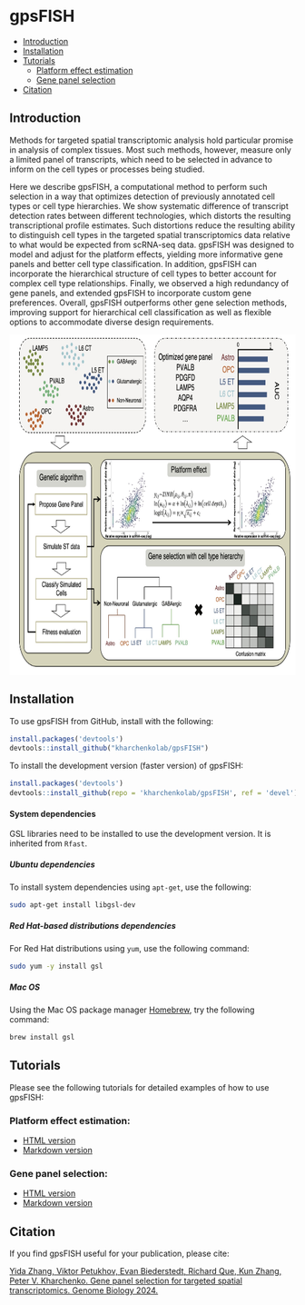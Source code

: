 
[![<kharchenkolab>](https://circleci.com/gh/kharchenkolab/gpsFISH.svg?style=svg)](https://app.circleci.com/pipelines/github/kharchenkolab/gpsFISH)

# gpsFISH
- [Introduction](#introduction)
- [Installation](#installation)
- [Tutorials](#tutorials)
  * [Platform effect estimation](#platform-effect-estimation)
  * [Gene panel selection](#gene-panel-selection)
- [Citation](#citation)


## Introduction
Methods for targeted spatial transcriptomic analysis hold particular promise in analysis of complex tissues. Most such methods, however, measure only a limited panel of transcripts, which need to be selected in advance to inform on the cell types or processes being studied.  

Here we describe gpsFISH, a computational method to perform such selection in a way that optimizes detection of previously annotated cell types or cell type hierarchies. We show systematic difference of transcript detection rates between different technologies, which distorts the resulting transcriptional profile estimates. Such distortions reduce the resulting ability to distinguish cell types in the targeted spatial transcriptomics data relative to what would be expected from scRNA-seq data. gpsFISH was designed to model and adjust for the platform effects, yielding more informative gene panels and better cell type classification. In addition, gpsFISH can incorporate the hierarchical structure of cell types to better account for complex cell type relationships. Finally, we observed a high redundancy of gene panels, and extended gpsFISH to incorporate custom gene preferences. Overall, gpsFISH outperforms other gene selection methods, improving support for hierarchical cell classification as well as flexible options to accommodate diverse design requirements.

<img src="inst/workflow_updated.jpg" align="center" height="600">

## Installation
To use gpsFISH from GitHub, install with the following:

``` r
install.packages('devtools')
devtools::install_github("kharchenkolab/gpsFISH")
```

To install the development version (faster version) of gpsFISH:

``` r
install.packages('devtools')
devtools::install_github(repo = 'kharchenkolab/gpsFISH', ref = 'devel')
```

#### System dependencies

GSL libraries need to be installed to use the development version. It is inherited from `Rfast`. 

##### Ubuntu dependencies

To install system dependencies using `apt-get`, use the following:
```sh
sudo apt-get install libgsl-dev
```

##### Red Hat-based distributions dependencies

For Red Hat distributions using `yum`, use the following command:

```sh
sudo yum -y install gsl
```

##### Mac OS

Using the Mac OS package manager [Homebrew](https://brew.sh/), try the following command:

```sh
brew install gsl
```

## Tutorials

Please see the following tutorials for detailed examples of how to use gpsFISH: 

### Platform effect estimation:
* [HTML version](https://htmlpreview.github.io/?https://github.com/kharchenkolab/gpsFISH/blob/main/doc/simulation_training.html)
* [Markdown version](https://github.com/kharchenkolab/gpsFISH/blob/main/doc/simulation_training.md)

### Gene panel selection:
* [HTML version](https://htmlpreview.github.io/?https://github.com/kharchenkolab/gpsFISH/blob/main/doc/gene_panel_selection.html)
* [Markdown version](https://github.com/kharchenkolab/gpsFISH/blob/main/doc/gene_panel_selection.md)


## Citation

If you find gpsFISH useful for your publication, please cite:

[Yida	Zhang, Viktor	Petukhov, Evan Biederstedt, Richard	Que, Kun Zhang, Peter V. Kharchenko. Gene	panel	selection	for	targeted spatial transcriptomics.      Genome Biology 2024.](https://genomebiology.biomedcentral.com/articles/10.1186/s13059-024-03174-1)
